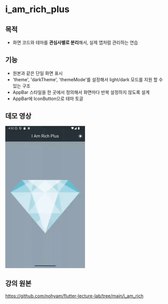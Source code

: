 # i_am_rich_plus

## 목적
- 화면 코드와 테마를 **관심사별로 분리**해서, 실제 앱처럼 관리하는 연습

## 기능
- 원본과 같은 단일 화면 표시
- 'theme', 'darkTheme', 'themeMode'를 설정해서 light/dark 모드를 지원 할 수 있는 구조
- AppBar 스타일을 한 곳에서 정의해서 화면마다 반복 설정하지 않도록 설계
- AppBar에 IconButton으로 테마 토글 

## 데모 영상

<img src="./screenshots/i_am_rich_plus_demo.gif" width="50%" height="50%" />

## 강의 원본
https://github.com/nohyam/flutter-lecture-lab/tree/main/i_am_rich